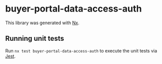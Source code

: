# buyer-portal-data-access-auth

This library was generated with [Nx](https://nx.dev).

## Running unit tests

Run `nx test buyer-portal-data-access-auth` to execute the unit tests via [Jest](https://jestjs.io).

